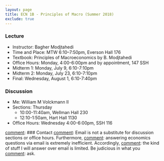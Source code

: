 ```yaml
---
layout: page
title: ECN 1B - Principles of Macro (Summer 2018)
exclude: true
---
```


### Lecture
* Instructor: Bagher Modjtahedi
* Time and Place: MTW 6:10–7:50pm, Everson Hall 176
* Textbook: Principles of Macroeconomics by B. Modjtahedi
* Office Hours: Monday, 4:00-6:00pm and by appointment, 147 SSH
* Midterm 1: Monday, July 9, 6:10-7:10pm
* Midterm 2: Monday, July 23, 6:10-7:10pm
* Final: Wednesday, August 1, 6:10-7:40pm


### Discussion
* Me: William M Volckmann II
* Sections: Thursday
  * 10:00-11:40am, Wellman Hall 230
  * 12:10-1:50am, Hart Hall 1130
* Office Hours: Wednesday 4:00-6:00pm, SSH 116

[comment]: <Office Hours: Tuesday 12-2pm, 116 SSH>


[comment]: ### Contact
[comment]: Email is not a substitute for discussion sections or office hours. Furthermore,
[comment]: answering economics questions via email is extremely inefficient. Accordingly,
[comment]: the kind of stuff I will answer over email is limited. Be judicious in what you
[comment]: ask.
